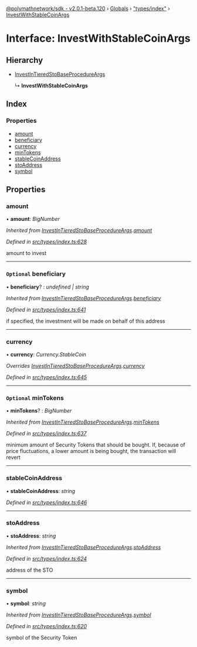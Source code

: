 [@polymathnetwork/sdk - v2.0.1-beta.120](../README.md) › [Globals](../globals.md) › ["types/index"](../modules/_types_index_.md) › [InvestWithStableCoinArgs](_types_index_.investwithstablecoinargs.md)

# Interface: InvestWithStableCoinArgs

## Hierarchy

- [InvestInTieredStoBaseProcedureArgs](_types_index_.investintieredstobaseprocedureargs.md)

  ↳ **InvestWithStableCoinArgs**

## Index

### Properties

- [amount](_types_index_.investwithstablecoinargs.md#amount)
- [beneficiary](_types_index_.investwithstablecoinargs.md#optional-beneficiary)
- [currency](_types_index_.investwithstablecoinargs.md#currency)
- [minTokens](_types_index_.investwithstablecoinargs.md#optional-mintokens)
- [stableCoinAddress](_types_index_.investwithstablecoinargs.md#stablecoinaddress)
- [stoAddress](_types_index_.investwithstablecoinargs.md#stoaddress)
- [symbol](_types_index_.investwithstablecoinargs.md#symbol)

## Properties

### amount

• **amount**: _BigNumber_

_Inherited from [InvestInTieredStoBaseProcedureArgs](_types_index_.investintieredstobaseprocedureargs.md).[amount](_types_index_.investintieredstobaseprocedureargs.md#amount)_

_Defined in [src/types/index.ts:628](https://github.com/PolymathNetwork/polymath-sdk/blob/1da5bc5/src/types/index.ts#L628)_

amount to invest

---

### `Optional` beneficiary

• **beneficiary**? : _undefined | string_

_Inherited from [InvestInTieredStoBaseProcedureArgs](_types_index_.investintieredstobaseprocedureargs.md).[beneficiary](_types_index_.investintieredstobaseprocedureargs.md#optional-beneficiary)_

_Defined in [src/types/index.ts:641](https://github.com/PolymathNetwork/polymath-sdk/blob/1da5bc5/src/types/index.ts#L641)_

if specified, the investment will be made on behalf of this address

---

### currency

• **currency**: _Currency.StableCoin_

_Overrides [InvestInTieredStoBaseProcedureArgs](_types_index_.investintieredstobaseprocedureargs.md).[currency](_types_index_.investintieredstobaseprocedureargs.md#currency)_

_Defined in [src/types/index.ts:645](https://github.com/PolymathNetwork/polymath-sdk/blob/1da5bc5/src/types/index.ts#L645)_

---

### `Optional` minTokens

• **minTokens**? : _BigNumber_

_Inherited from [InvestInTieredStoBaseProcedureArgs](_types_index_.investintieredstobaseprocedureargs.md).[minTokens](_types_index_.investintieredstobaseprocedureargs.md#optional-mintokens)_

_Defined in [src/types/index.ts:637](https://github.com/PolymathNetwork/polymath-sdk/blob/1da5bc5/src/types/index.ts#L637)_

minimum amount of Security Tokens that should be bought.
If, because of price fluctuations, a lower amount is being bought, the transaction will revert

---

### stableCoinAddress

• **stableCoinAddress**: _string_

_Defined in [src/types/index.ts:646](https://github.com/PolymathNetwork/polymath-sdk/blob/1da5bc5/src/types/index.ts#L646)_

---

### stoAddress

• **stoAddress**: _string_

_Inherited from [InvestInTieredStoBaseProcedureArgs](_types_index_.investintieredstobaseprocedureargs.md).[stoAddress](_types_index_.investintieredstobaseprocedureargs.md#stoaddress)_

_Defined in [src/types/index.ts:624](https://github.com/PolymathNetwork/polymath-sdk/blob/1da5bc5/src/types/index.ts#L624)_

address of the STO

---

### symbol

• **symbol**: _string_

_Inherited from [InvestInTieredStoBaseProcedureArgs](_types_index_.investintieredstobaseprocedureargs.md).[symbol](_types_index_.investintieredstobaseprocedureargs.md#symbol)_

_Defined in [src/types/index.ts:620](https://github.com/PolymathNetwork/polymath-sdk/blob/1da5bc5/src/types/index.ts#L620)_

symbol of the Security Token
